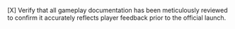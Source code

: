 [X] Verify that all gameplay documentation has been meticulously reviewed to confirm it accurately reflects player feedback prior to the official launch.